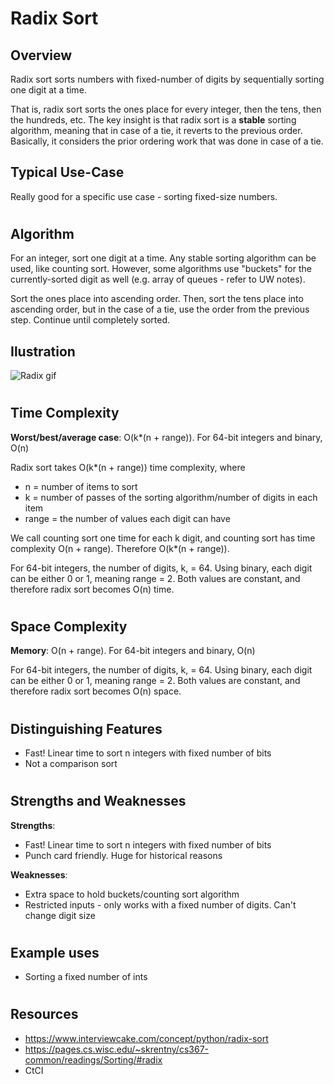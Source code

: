 # Radix Sort
## Overview

Radix sort sorts numbers with fixed-number of digits by sequentially sorting one digit at a time.

That is, radix sort sorts the ones place for every integer, then the tens, then the hundreds, etc. The key insight is that radix sort is a **stable** sorting algorithm, meaning that in case of a tie, it reverts to the previous order. Basically, it considers the prior ordering work that was done in case of a tie.

## Typical Use-Case

Really good for a specific use case - sorting fixed-size numbers.

#
## Algorithm

For an integer, sort one digit at a time. Any stable sorting algorithm can be used, like counting sort. However, some algorithms use "buckets" for the currently-sorted digit as well (e.g. array of queues - refer to UW notes).

Sort the ones place into ascending order. Then, sort the tens place into ascending order, but in the case of a tie, use the order from the previous step. Continue until completely sorted.


## Ilustration

![Radix gif](https://upload.wikimedia.org/wikipedia/commons/0/04/%E5%9F%BA%E6%95%B0%E6%8E%92%E5%BA%8F.gif)

#
## Time Complexity
**Worst/best/average case**: O(k*(n + range)). For 64-bit integers and binary, O(n)

Radix sort takes O(k*(n + range)) time complexity, where
- n = number of items to sort
- k = number of passes of the sorting algorithm/number of digits in each item
- range = the number of values each digit can have

We call counting sort one time for each k digit, and counting sort has time complexity O(n + range). Therefore O(k*(n + range)).

For 64-bit integers, the number of digits, k, = 64. Using binary, each digit can be either 0 or 1, meaning range = 2. Both values are constant, and therefore radix sort becomes O(n) time.  

#
## Space Complexity
**Memory**: O(n + range). For 64-bit integers and binary, O(n)

For 64-bit integers, the number of digits, k, = 64. Using binary, each digit can be either 0 or 1, meaning range = 2. Both values are constant, and therefore radix sort becomes O(n) space.  

#
## Distinguishing Features
- Fast! Linear time to sort n integers with fixed number of bits
- Not a comparison sort

#
## Strengths and Weaknesses

**Strengths**:
- Fast! Linear time to sort n integers with fixed number of bits
- Punch card friendly. Huge for historical reasons

**Weaknesses**:
- Extra space to hold buckets/counting sort algorithm
- Restricted inputs - only works with a fixed number of digits. Can't change digit size

#
## Example uses
- Sorting a fixed number of ints

#
## Resources
- https://www.interviewcake.com/concept/python/radix-sort
- https://pages.cs.wisc.edu/~skrentny/cs367-common/readings/Sorting/#radix
- CtCI

#